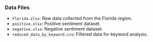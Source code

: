 ### Data Files
- `Florida.xlsx`: Raw data collected from the Florida region.
- `positive.xlsx`: Positive sentiment dataset.
- `negative.xlsx`: Negative sentiment dataset.
- `reduced_data_by_keyword.csv`: Filtered data for keyword analysis.
